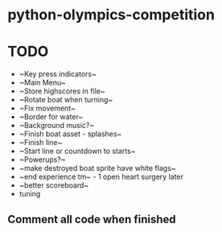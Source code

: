 # python-olympics-competition

# TODO

* ~Key press indicators~
* ~Main Menu~
* ~Store highscores in file~
* ~Rotate boat when turning~
* ~Fix movement~
* ~Border for water~
* ~Background music?~
* ~Finish boat asset - splashes~
* ~Finish line~
* ~Start line or countdown to starts~
* ~Powerups?~
* ~make destroyed boat sprite have white flags~
* ~end experience tm~ - 1 open heart surgery later
* ~better scoreboard~
* tuning

## Comment all code when finished